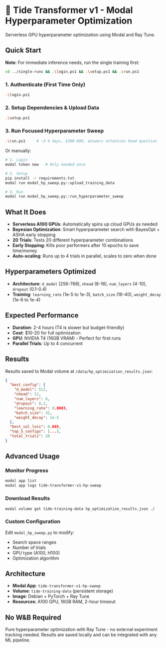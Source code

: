 # 🧠 Tide Transformer v1 - Modal Hyperparameter Optimization

Serverless GPU hyperparameter optimization using Modal and Ray Tune.

## Quick Start

**Note**: For immediate inference needs, run the single training first:
```bash
cd ../single-runs && .\login.ps1 && .\setup.ps1 && .\run.ps1
```

### 1. Authenticate (First Time Only)
```bash
.\login.ps1
```

### 2. Setup Dependencies & Upload Data
```bash
.\setup.ps1
```

### 3. Run Focused Hyperparameter Sweep
```bash
.\run.ps1     # ~3-4 days, $300-600, answers attention head question
```

Or manually:
```bash
# 1. Login
modal token new   # Only needed once

# 2. Setup
pip install -r requirements.txt
modal run modal_hp_sweep.py::upload_training_data

# 3. Run
modal run modal_hp_sweep.py::run_hyperparameter_sweep
```


## What It Does

- **Serverless A100 GPUs**: Automatically spins up cloud GPUs as needed
- **Bayesian Optimization**: Smart hyperparameter search with BayesOpt + ASHA early stopping
- **20 Trials**: Tests 20 different hyperparameter combinations
- **Early Stopping**: Kills poor performers after 10 epochs to save time/money
- **Auto-scaling**: Runs up to 4 trials in parallel, scales to zero when done

## Hyperparameters Optimized

- **Architecture**: `d_model` (256-768), `nhead` (8-16), `num_layers` (4-10), `dropout` (0.1-0.4)
- **Training**: `learning_rate` (1e-5 to 1e-3), `batch_size` (16-40), `weight_decay` (1e-6 to 1e-4)

## Expected Performance

- **Duration**: 2-4 hours (T4 is slower but budget-friendly)
- **Cost**: $10-20 for full optimization
- **GPU**: NVIDIA T4 (16GB VRAM) - Perfect for first runs
- **Parallel Trials**: Up to 4 concurrent

## Results

Results saved to Modal volume at `/data/hp_optimization_results.json`:

```json
{
  "best_config": {
    "d_model": 512,
    "nhead": 12,
    "num_layers": 6,
    "dropout": 0.2,
    "learning_rate": 0.0003,
    "batch_size": 32,
    "weight_decay": 1e-5
  },
  "best_val_loss": 0.045,
  "top_5_configs": [...],
  "total_trials": 20
}
```

## Advanced Usage

### Monitor Progress
```bash
modal app list
modal app logs tide-transformer-v1-hp-sweep
```

### Download Results
```bash
modal volume get tide-training-data hp_optimization_results.json ./
```

### Custom Configuration
Edit `modal_hp_sweep.py` to modify:
- Search space ranges
- Number of trials
- GPU type (A100, H100)
- Optimization algorithm

## Architecture

- **Modal App**: `tide-transformer-v1-hp-sweep`
- **Volume**: `tide-training-data` (persistent storage)
- **Image**: Debian + PyTorch + Ray Tune
- **Resources**: A100 GPU, 16GB RAM, 2-hour timeout

## No W&B Required

Pure hyperparameter optimization with Ray Tune - no external experiment tracking needed. Results are saved locally and can be integrated with any ML pipeline.